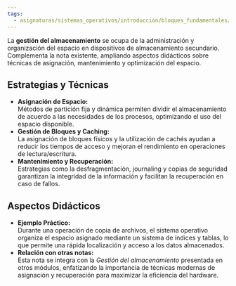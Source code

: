 ```yaml
---
tags:
  - asignaturas/sistemas_operativos/introducción/bloques_fundamentales/servicios_del_sistema_operativo
---
```

La **gestión del almacenamiento** se ocupa de la administración y organización del espacio en dispositivos de almacenamiento secundario. Complementa la nota existente, ampliando aspectos didácticos sobre técnicas de asignación, mantenimiento y optimización del espacio.

## Estrategias y Técnicas  
- **Asignación de Espacio:**  
  Métodos de partición fija y dinámica permiten dividir el almacenamiento de acuerdo a las necesidades de los procesos, optimizando el uso del espacio disponible.  
- **Gestión de Bloques y Caching:**  
  La asignación de bloques físicos y la utilización de cachés ayudan a reducir los tiempos de acceso y mejoran el rendimiento en operaciones de lectura/escritura.
- **Mantenimiento y Recuperación:**  
  Estrategias como la desfragmentación, journaling y copias de seguridad garantizan la integridad de la información y facilitan la recuperación en caso de fallos.

## Aspectos Didácticos  
- **Ejemplo Práctico:**  
  Durante una operación de copia de archivos, el sistema operativo organiza el espacio asignado mediante un sistema de índices y tablas, lo que permite una rápida localización y acceso a los datos almacenados.
- **Relación con otras notas:**  
  Esta nota se integra con la _Gestión del almacenamiento_ presentada en otros módulos, enfatizando la importancia de técnicas modernas de asignación y recuperación para maximizar la eficiencia del hardware.
